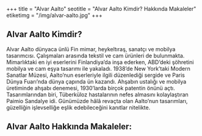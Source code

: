 +++
title = "Alvar Aalto"
seotitle = "Alvar Aalto Kimdir? Hakkında Makaleler"
etiketimg = "/img/alvar-aalto.jpg"
+++


## Alvar Aalto Kimdir?
Alvar Aalto dünyaca ünlü Fin mimar, heykeltıraş, sanatçı ve mobilya tasarımcısı. Çalışmaları arasında tekstil ve cam ürünleri de bulunmakta. Mimarlıktaki en iyi eserlerini Finlandiya’da inşa ederken, ABD’deki şöhretini mobilya ve cam eşya tasarımı ile yakaladı. 1938’de New York’taki Modern Sanatlar Müzesi, Aalto’nun eserleriyle ilgili düzenlediği sergide ve Paris Dünya Fuarı’nda dünya çapında ün kazandı. Ahşabın ustalığı ve mobilya üretiminde ahşabı denemesi, 1930’larda birçok patentin önünü açtı. Tasarımlarından biri, Tüberküloz hastalarının nefes almasını kolaylaştıran Paimio Sandalye idi. Günümüzde hâlâ revaçta olan Aalto’nun tasarımları, güzelliğin işlevselliğe eşlik edebileceğini kanıtlar nitelikte.

## Alvar Aalto Hakkında Makaleler: